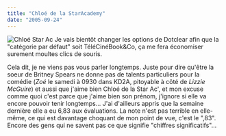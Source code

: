 ```yaml
---
title: "Chloé de la StarAcademy"
date: "2005-09-24"
---
```


![Chloé Star Ac](images/candchloe.jpg) Je vais bientôt changer les options de Dotclear afin que la "catégorie par défaut" soit TéléCinéBook&Co, ça me fera économiser surement moultes clics de souris.

Cela dit, je ne viens pas vous parler longtemps. Juste pour dire qu'être la soeur de Britney Spears ne donne pas de talents particuliers pour la comédie (_Zoé_ le samedi à 0930 dans KD2A, pitoyable à côté de _Lizzie McGuire_) et aussi que j'aime bien Chloé de la Star Ac', et mon excuse comme quoi c'est parce que j'aime bien son prénom, j'ignore si elle va encore pouvoir tenir longtemps... J'ai d'ailleurs appris que la semaine dernière elle a eu 6,83 aux évaluations. La note n'est pas terrible en elle-même, ce qui est davantage choquant de mon point de vue, c'est le ",83". Encore des gens qui ne savent pas ce que signifie "chiffres significatifs"...
